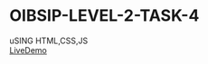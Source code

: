 # OIBSIP-LEVEL-2-TASK-4<BR>
uSING HTML,CSS,JS<BR>
[LiveDemo](file:///C:/Users/Maloth%20Divya/Downloads/Sign-Up-and-Login-Page-main/OIBSIP-LEVEL-2-TASK-4/form.html)
